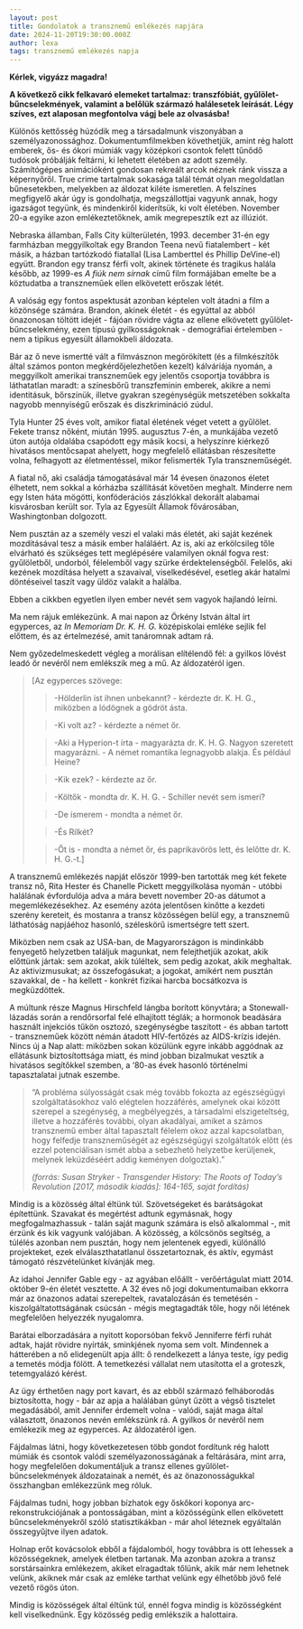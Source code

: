 ```yaml
---
layout: post
title: Gondolatok a transznemű emlékezés napjára
date: 2024-11-20T19:30:00.000Z
author: lexa
tags: transznemű emlékezés napja
---
```

**Kérlek, vigyázz magadra!**

**A következő cikk felkavaró elemeket tartalmaz: transzfóbiát, gyűlölet-bűncselekmények, valamint a belőlük származó halálesetek leírását. Légy szíves, ezt alaposan megfontolva vágj bele az olvasásba!**

Különös kettősség húzódik meg a társadalmunk viszonyában a személyazonossághoz. Dokumentumfilmekben követhetjük, amint rég halott emberek, ős- és ókori múmiák vagy középkori csontok felett tűnődő tudósok próbálják feltárni, ki lehetett életében az adott személy. Számítógépes animációként gondosan rekreált arcok néznek ránk vissza a képernyőről. True crime tartalmak sokasága talál témát olyan megoldatlan bűnesetekben, melyekben az áldozat kiléte ismeretlen. A felszínes megfigyelő akár úgy is gondolhatja, megszállottjai vagyunk annak, hogy igazságot tegyünk, és mindenkiről kiderítsük, ki volt életében. November 20-a egyike azon emlékeztetőknek, amik megrepesztík ezt az illúziót.

Nebraska államban, Falls City külterületén, 1993. december 31-én egy farmházban meggyilkoltak egy Brandon Teena nevű fiatalembert - két másik, a házban tartózkodó fiatallal (Lisa Lamberttel és Phillip DeVine-el) együtt. Brandon egy transz férfi volt, akinek története és tragikus halála később, az 1999-es *A fiúk nem sírnak* című film formájában emelte be a köztudatba a transzneműek ellen elkövetett erőszak létét.

A valóság egy fontos aspektusát azonban képtelen volt átadni a film a közönsége számára. Brandon, akinek életét - és egyúttal az abból önazonosan töltött idejét - fájóan rövidre vágta az ellene elkövetett gyűlölet-bűncselekmény, ezen típusú gyilkosságoknak - demográfiai értelemben - nem a tipikus egyesült államokbeli áldozata.

Bár az ő neve ismertté vált a filmvásznon megörökített (és a filmkészítők által számos ponton megkérdőjelezhetően kezelt) kálváriája nyomán, a meggyilkolt amerikai transzneműek egy jelentős csoportja továbbra is láthatatlan maradt: a színesbőrű transzfeminin emberek, akikre a nemi identitásuk, bőrszínük, illetve gyakran szegénységük metszetében sokkalta nagyobb mennyiségű erőszak és diszkrimináció zúdul.

Tyla Hunter 25 éves volt, amikor fiatal életének véget vetett a gyűlölet. Fekete transz nőként, miután 1995. augusztus 7-én, a munkájába vezető úton autója oldalába csapódott egy másik kocsi, a helyszínre kiérkező hivatásos mentőcsapat ahelyett, hogy megfelelő ellátásban részesítette volna, felhagyott az életmentéssel, mikor felismerték Tyla transzneműségét.

A fiatal nő, aki családja támogatásával már 14 évesen önazonos életet élhetett, nem sokkal a kórházba szállítását követően meghalt. Minderre nem egy Isten háta mögötti, konföderációs zászlókkal dekorált alabamai kisvárosban került sor. Tyla az Egyesült Államok fővárosában, Washingtonban dolgozott.

Nem pusztán az a személy veszi el valaki más életét, aki saját kezének mozdításával tesz a másik ember haláláért. Az is, aki az erkölcsileg tőle elvárható és szükséges tett meglépésére valamilyen oknál fogva rest: gyűlöletből, undorból, félelemből vagy szürke érdektelenségből. Felelős, aki kezének mozdítása helyett a szavaival, viselkedésével, esetleg akár hatalmi döntéseivel taszít vagy üldöz valakit a halálba.

Ebben a cikkben egyetlen ilyen ember nevét sem vagyok hajlandó leírni.

Ma nem rájuk emlékezünk. A mai napon az Örkény István által írt egyperces, az *In Memoriam Dr. K. H. G.* középiskolai emléke sejlik fel előttem, és az értelmezésé, amit tanáromnak adtam rá.

Nem győzedelmeskedett végleg a morálisan elítélendő fél: a gyilkos lövést leadó őr nevéről nem emlékszik meg a mű. Az áldozatéról igen.

> [Az egyperces szövege:
>
> > \-Hölderlin ist ihnen unbekannt? - kérdezte dr. K. H. G., miközben a lódögnek a gödröt ásta.
>
> > \-Ki volt az? - kérdezte a német őr.
>
> > \-Aki a Hyperion-t írta - magyarázta dr. K. H. G. Nagyon szeretett magyarázni. - A német romantika legnagyobb alakja. És például Heine?
>
> > \-Kik ezek? - kérdezte az őr.
>
> > \-Költők - mondta dr. K. H. G. - Schiller nevét sem ismeri?
>
> > \-De ismerem - mondta a német őr.
>
> > \-És Rilkét?
>
> > \-Őt is - mondta a német őr, és paprikavörös lett, és lelőtte dr. K. H. G.-t.]

A transznemű emlékezés napját először 1999-ben tartották meg két fekete transz nő, Rita Hester és Chanelle Pickett meggyilkolása nyomán - utóbbi halálának évfordulója adva a mára bevett november 20-as dátumot a megemlékezésekhez. Az esemény azóta jelentősen kinőtte a kezdeti szerény kereteit, és mostanra a transz közösségen belül egy, a transznemű láthatóság napjáéhoz hasonló, széleskörű ismertségre tett szert.

Miközben nem csak az USA-ban, de Magyarországon is mindinkább fenyegető helyzetben találjuk magunkat, nem felejthetjük azokat, akik előttünk jártak: sem azokat, akik túléltek, sem pedig azokat, akik meghaltak. Az aktivizmusukat; az összefogásukat; a jogokat, amikért nem pusztán szavakkal, de - ha kellett - konkrét fizikai harcba bocsátkozva is megküzdöttek.

A múltunk része Magnus Hirschfeld lángba borított könyvtára; a Stonewall-lázadás során a rendőrsorfal felé elhajított téglák; a hormonok beadására használt injekciós tűkön osztozó, szegénységbe taszított - és abban tartott - transzneműek között némán átadott HIV-fertőzés az AIDS-krízis idején. Nincs új a Nap alatt: miközben sokan közülünk egyre inkább aggódnak az ellátásunk biztosítottsága miatt, és mind jobban bizalmukat vesztik a hivatásos segítőkkel szemben, a ‘80-as évek hasonló történelmi tapasztalatai jutnak eszembe.

> “A probléma súlyosságát csak még tovább fokozta az egészségügyi szolgáltatásokhoz való elégtelen hozzáférés, amelynek okai között szerepel a szegénység, a megbélyegzés, a társadalmi elszigeteltség, illetve a hozzáférés további, olyan akadályai, amiket a számos transznemű ember által tapasztalt félelem okoz azzal kapcsolatban, hogy felfedje transzneműségét az egészségügyi szolgáltatók előtt (és ezzel potenciálisan ismét abba a sebezhető helyzetbe kerüljenek, melynek leküzdéséért addig keményen dolgoztak).”
>
> *(forrás: Susan Stryker - Transgender History: The Roots of Today’s Revolution \[2017, második kiadás]: 164-165, saját fordítás)*

Mindig is a közösség által éltünk túl. Szövetségeket és barátságokat építettünk. Szavakat és megértést adtunk egymásnak, hogy megfogalmazhassuk - talán saját magunk számára is első alkalommal -, mit érzünk és kik vagyunk valójában. A közösség, a kölcsönös segítség, a túlélés azonban nem pusztán, hogy nem jelentenek egyedi, különálló projekteket, ezek elválaszthatatlanul összetartoznak, és aktív, egymást támogató részvételünket kívánják meg.

Az idahoi Jennifer Gable egy - az agyában előállt - verőértágulat miatt 2014. október 9-én életét vesztette. A 32 éves nő jogi dokumentumaiban ekkorra már az önazonos adatai szerepeltek, ravatalozásán és temetésén - kiszolgáltatottságának csúcsán - mégis megtagadták tőle, hogy női létének megfelelően helyezzék nyugalomra.

Barátai elborzadására a nyitott koporsóban fekvő Jenniferre férfi ruhát adtak, haját rövidre nyírták, sminkjének nyoma sem volt. Mindennek a hátterében a nő elidegenült apja állt: ő rendelkezett a lánya teste, így pedig a temetés módja fölött. A temetkezési vállalat nem utasította el a groteszk, tetemgyalázó kérést.

Az ügy érthetően nagy port kavart, és az ebből származó felháborodás biztosította, hogy - bár az apja a halálában gúnyt űzött a végső tisztelet megadásából, amit Jennifer érdemelt volna  - valódi, saját maga által választott, önazonos nevén emlékszünk rá. A gyilkos őr nevéről nem emlékezik meg az egyperces. Az áldozatéról igen.

Fájdalmas látni, hogy következetesen több gondot fordítunk rég halott múmiák és csontok valódi személyazonosságának a feltárására, mint arra, hogy megfelelően dokumentáljuk a transz ellenes gyűlölet-bűncselekmények áldozatainak a nemét, és az önazonosságukkal összhangban emlékezzünk meg róluk.

Fájdalmas tudni, hogy jobban bízhatok egy őskőkori koponya arc-rekonstrukciójának a pontosságában, mint a közösségünk ellen elkövetett bűncselekményekről szóló statisztikákban - már ahol léteznek egyáltalán összegyűjtve ilyen adatok.

Holnap erőt kovácsolok ebből a fájdalomból, hogy továbbra is ott lehessek a közösségeknek, amelyek életben tartanak. Ma azonban azokra a transz sorstársainkra emlékezem, akiket elragadtak tőlünk, akik már nem lehetnek velünk, akiknek már csak az emléke tarthat velünk egy élhetőbb jövő felé vezető rögös úton.

Mindig is közösségek által éltünk túl, ennél fogva mindig is közösségként kell viselkednünk. Egy közösség pedig emlékszik a halottaira.
